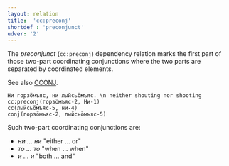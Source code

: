 ```yaml
---
layout: relation
title:  'cc:preconj'
shortdef : 'preconjunct'
udver: '2'
---
```


The *preconjunct* (`cc:preconj`) dependency relation marks the
first part of those two-part coordinating conjunctions where the
two parts are separated by coordinated elements.

See also [CCONJ]().

<!-- fname:preconj.pdf -->
~~~ sdparse
Ни горзӧмъяс, ни лыйсьӧмъяс. \n neither shouting nor shooting
cc:preconj(горзӧмъяс-2, Ни-1)
cc(лыйсьӧмъяс-5, ни-4)
conj(горзӧмъяс-2, лыйсьӧмъяс-5)
~~~

Such two-part coordinating conjunctions are:

* _ни ... ни_ "either ... or"
* _то ... то_ "when ... when"
* _и ... и_ "both ... and"

<!-- Interlanguage links updated Út 9. května 2023, 20:04:04 CEST -->
